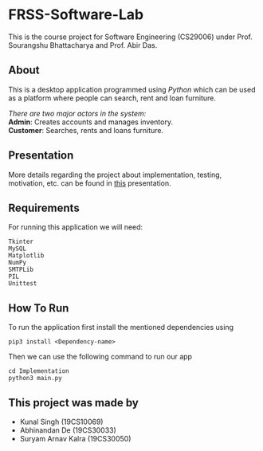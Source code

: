 ﻿# FRSS-Software-Lab
This is the course project for Software Engineering (CS29006) under Prof. Sourangshu Bhattacharya and Prof. Abir Das.

## About
This is a desktop application programmed using *Python* which can be used as a platform where people can search, rent and loan furniture. 

*There are two major actors in the system:*<br>
**Admin**: Creates accounts and manages inventory.<br>
**Customer**: Searches, rents and loans furniture.

## Presentation
More details regarding the project about implementation, testing, motivation, etc. can be found in [this](https://github.com/Abhitipu/FRSS-Software-Lab/blob/main/FRSSPresentation.pptx) presentation.

## Requirements
For running this application we will need:
```
Tkinter
MySQL
Matplotlib
NumPy
SMTPLib
PIL
Unittest
```

## How To Run
To run the application first install the mentioned dependencies using
```
pip3 install <Dependency-name>
```
Then we can use the following command to run our app
```
cd Implementation
python3 main.py
```

## This project was made by
- Kunal Singh (19CS10069)
- Abhinandan De (19CS30033)
- Suryam Arnav Kalra (19CS30050)
